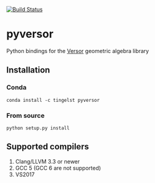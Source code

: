 [![Build Status](https://travis-ci.org/tingelst/pyversor.svg?branch=master)](https://travis-ci.org/tingelst/pyversor)
# pyversor
Python bindings for the [Versor](https://github.com/wolftype/versor) geometric algebra library

## Installation

### Conda
```conda install -c tingelst pyversor```

### From source
```python setup.py install```

## Supported compilers
1. Clang/LLVM 3.3 or newer
2. GCC 5 (GCC 6 are not supported)
3. VS2017
